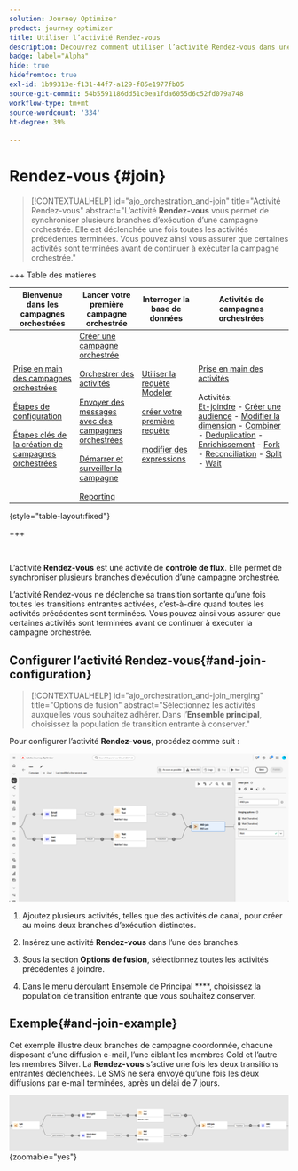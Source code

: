 ```yaml
---
solution: Journey Optimizer
product: journey optimizer
title: Utiliser l’activité Rendez-vous
description: Découvrez comment utiliser l’activité Rendez-vous dans une campagne orchestrée
badge: label="Alpha"
hide: true
hidefromtoc: true
exl-id: 1b99313e-f131-44f7-a129-f85e1977fb05
source-git-commit: 54b5591186dd51c0ea1fda6055d6c52fd079a748
workflow-type: tm+mt
source-wordcount: '334'
ht-degree: 39%

---
```


# Rendez-vous {#join}

>[!CONTEXTUALHELP]
>id="ajo_orchestration_and-join"
>title="Activité Rendez-vous"
>abstract="L’activité **Rendez-vous** vous permet de synchroniser plusieurs branches d’exécution d’une campagne orchestrée. Elle est déclenchée une fois toutes les activités précédentes terminées. Vous pouvez ainsi vous assurer que certaines activités sont terminées avant de continuer à exécuter la campagne orchestrée."

+++ Table des matières

| Bienvenue dans les campagnes orchestrées | Lancer votre première campagne orchestrée | Interroger la base de données | Activités de campagnes orchestrées |
|---|---|---|---|
| [Prise en main des campagnes orchestrées](../gs-orchestrated-campaigns.md)<br/><br/>[Étapes de configuration](../configuration-steps.md)<br/><br/>[Étapes clés de la création de campagnes orchestrées](../gs-campaign-creation.md) | [Créer une campagne orchestrée](../create-orchestrated-campaign.md)<br/><br/>[Orchestrer des activités](../orchestrate-activities.md)<br/><br/>[Envoyer des messages avec des campagnes orchestrées](../send-messages.md)<br/><br/>[Démarrer et surveiller la campagne](../start-monitor-campaigns.md)<br/><br/>[Reporting](../reporting-campaigns.md) | [Utiliser la requête Modeler](../orchestrated-rule-builder.md)<br/><br/>[créer votre première requête](../build-query.md)<br/><br/>[modifier des expressions](../edit-expressions.md) | [Prise en main des activités](about-activities.md)<br/><br/>Activités:<br/>[Et-joindre](and-join.md) - [Créer une audience](build-audience.md) - [Modifier la dimension](change-dimension.md) - [Combiner](combine.md) - [Deduplication](deduplication.md) - [Enrichissement](enrichment.md) - [Fork](fork.md) - [Reconciliation](reconciliation.md) - [Split](split.md) - [Wait](wait.md) |

{style="table-layout:fixed"}

+++

<br/>

L’activité **Rendez-vous** est une activité de **contrôle de flux**. Elle permet de synchroniser plusieurs branches d’exécution d’une campagne orchestrée.

L’activité Rendez-vous ne déclenche sa transition sortante qu’une fois toutes les transitions entrantes activées, c’est-à-dire quand toutes les activités précédentes sont terminées. Vous pouvez ainsi vous assurer que certaines activités sont terminées avant de continuer à exécuter la campagne orchestrée.

## Configurer l’activité Rendez-vous{#and-join-configuration}

>[!CONTEXTUALHELP]
>id="ajo_orchestration_and-join_merging"
>title="Options de fusion"
>abstract="Sélectionnez les activités auxquelles vous souhaitez adhérer. Dans l’**Ensemble principal**, choisissez la population de transition entrante à conserver."

Pour configurer l’activité **Rendez-vous**, procédez comme suit :

![](../assets/workflow-andjoin.png)

1. Ajoutez plusieurs activités, telles que des activités de canal, pour créer au moins deux branches d’exécution distinctes.

1. Insérez une activité **Rendez-vous** dans l’une des branches.

1. Sous la section **Options de fusion**, sélectionnez toutes les activités précédentes à joindre.

1. Dans le menu déroulant Ensemble de Principal ****, choisissez la population de transition entrante que vous souhaitez conserver.

## Exemple{#and-join-example}

Cet exemple illustre deux branches de campagne coordonnée, chacune disposant d’une diffusion e-mail, l’une ciblant les membres Gold et l’autre les membres Silver. La **Rendez-vous** s’active une fois les deux transitions entrantes déclenchées. Le SMS ne sera envoyé qu’une fois les deux diffusions par e-mail terminées, après un délai de 7 jours.

![](../assets/workflow-andjoin-example.png){zoomable="yes"}
